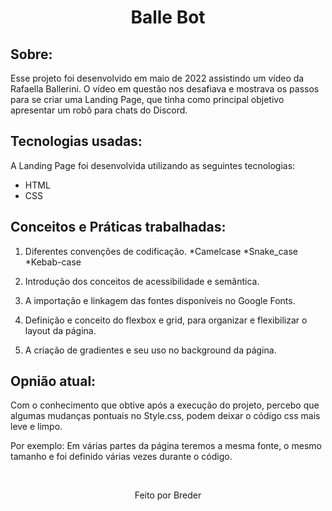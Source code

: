 <h1 align="center"> 
  Balle Bot 
</h1>

## Sobre:

Esse projeto foi desenvolvido em maio de 2022 assistindo um vídeo da Rafaella Ballerini.
O vídeo em questão nos desafiava e mostrava os passos para se criar uma Landing Page, que tinha como principal objetivo apresentar um robô para chats do Discord.

## Tecnologias usadas:

A Landing Page foi desenvolvida utilizando as seguintes tecnologias:

* HTML
* CSS

## Conceitos e Práticas trabalhadas:

1. Diferentes convenções de codificação.
  *Camelcase
  *Snake_case
  *Kebab-case
  
2. Introdução dos conceitos de acessibilidade e semântica.

3. A importação e linkagem das fontes disponíveis no Google Fonts.

4. Definição e conceito do flexbox e grid, para organizar e flexibilizar o layout da página.

5. A criação de gradientes e seu uso no background da página.

## Opnião atual:

Com o conhecimento que obtive após a execução do projeto, percebo que algumas mudanças pontuais no Style.css, podem deixar o código css mais leve e limpo.

Por exemplo:
Em várias partes da página teremos a mesma fonte, o mesmo tamanho e foi definido várias vezes durante o código.

<br/>
  <p align="center"> Feito por Breder <p>
